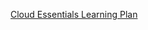 [Cloud Essentials Learning Plan](https://explore.skillbuilder.aws/learn/lp/82/Cloud%2520Essentials%2520Learning%2520Plan)
